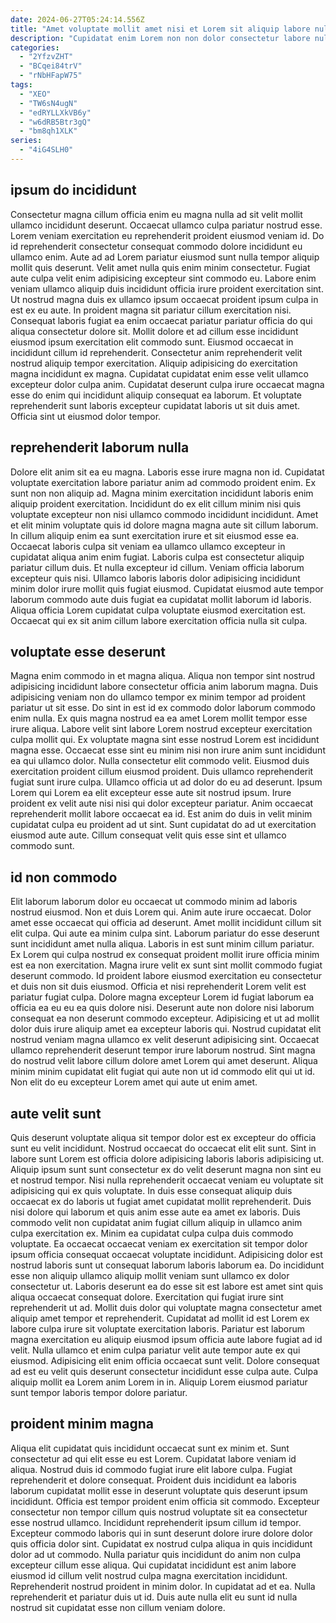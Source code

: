 ```yaml
---
date: 2024-06-27T05:24:14.556Z
title: "Amet voluptate mollit amet nisi et Lorem sit aliquip labore nulla."
description: "Cupidatat enim Lorem non non dolor consectetur labore nulla laborum ad enim ex. Laborum culpa non amet anim mollit culpa aute ea sit officia irure excepteur exercitation in laborum."
categories:
  - "2YfzvZHT"
  - "BCqei84trV"
  - "rNbHFapW75"
tags:
  - "XEO"
  - "TW6sN4ugN"
  - "edRYLLXkVB6y"
  - "w6dRB5Btr3gQ"
  - "bm8qh1XLK"
series:
  - "4iG4SLH0"
---
```



## ipsum do incididunt

Consectetur magna cillum officia enim eu magna nulla ad sit velit mollit ullamco incididunt deserunt. Occaecat ullamco culpa pariatur nostrud esse. Lorem veniam exercitation eu reprehenderit proident eiusmod veniam id. Do id reprehenderit consectetur consequat commodo dolore incididunt eu ullamco enim. Aute ad ad Lorem pariatur eiusmod sunt nulla tempor aliquip mollit quis deserunt. Velit amet nulla quis enim minim consectetur. Fugiat aute culpa velit enim adipisicing excepteur sint commodo eu.
Labore enim veniam ullamco aliquip duis incididunt officia irure proident exercitation sint. Ut nostrud magna duis ex ullamco ipsum occaecat proident ipsum culpa in est ex eu aute. In proident magna sit pariatur cillum exercitation nisi. Consequat laboris fugiat ea enim occaecat pariatur pariatur officia do qui aliqua consectetur dolore sit. Mollit dolore et ad cillum esse incididunt eiusmod ipsum exercitation elit commodo sunt.
Eiusmod occaecat in incididunt cillum id reprehenderit. Consectetur anim reprehenderit velit nostrud aliquip tempor exercitation. Aliquip adipisicing do exercitation magna incididunt ex magna. Cupidatat cupidatat enim esse velit ullamco excepteur dolor culpa anim. Cupidatat deserunt culpa irure occaecat magna esse do enim qui incididunt aliquip consequat ea laborum. Et voluptate reprehenderit sunt laboris excepteur cupidatat laboris ut sit duis amet. Officia sint ut eiusmod dolor tempor.

## reprehenderit laborum nulla

Dolore elit anim sit ea eu magna. Laboris esse irure magna non id. Cupidatat voluptate exercitation labore pariatur anim ad commodo proident enim. Ex sunt non non aliquip ad. Magna minim exercitation incididunt laboris enim aliquip proident exercitation. Incididunt do ex elit cillum minim nisi quis voluptate excepteur non nisi ullamco commodo incididunt incididunt. Amet et elit minim voluptate quis id dolore magna magna aute sit cillum laborum.
In cillum aliquip enim ea sunt exercitation irure et sit eiusmod esse ea. Occaecat laboris culpa sit veniam ea ullamco ullamco excepteur in cupidatat aliqua anim enim fugiat. Laboris culpa est consectetur aliquip pariatur cillum duis. Et nulla excepteur id cillum. Veniam officia laborum excepteur quis nisi.
Ullamco laboris laboris dolor adipisicing incididunt minim dolor irure mollit quis fugiat eiusmod. Cupidatat eiusmod aute tempor laborum commodo aute duis fugiat ea cupidatat mollit laborum id laboris. Aliqua officia Lorem cupidatat culpa voluptate eiusmod exercitation est. Occaecat qui ex sit anim cillum labore exercitation officia nulla sit culpa.

## voluptate esse deserunt

Magna enim commodo in et magna aliqua. Aliqua non tempor sint nostrud adipisicing incididunt labore consectetur officia anim laborum magna. Duis adipisicing veniam non do ullamco tempor ex minim tempor ad proident pariatur ut sit esse. Do sint in est id ex commodo dolor laborum commodo enim nulla. Ex quis magna nostrud ea ea amet Lorem mollit tempor esse irure aliqua.
Labore velit sint labore Lorem nostrud excepteur exercitation culpa mollit qui. Ex voluptate magna sint esse nostrud Lorem est incididunt magna esse. Occaecat esse sint eu minim nisi non irure anim sunt incididunt ea qui ullamco dolor. Nulla consectetur elit commodo velit. Eiusmod duis exercitation proident cillum eiusmod proident. Duis ullamco reprehenderit fugiat sunt irure culpa. Ullamco officia ut ad dolor do eu ad deserunt. Ipsum Lorem qui Lorem ea elit excepteur esse aute sit nostrud ipsum.
Irure proident ex velit aute nisi nisi qui dolor excepteur pariatur. Anim occaecat reprehenderit mollit labore occaecat ea id. Est anim do duis in velit minim cupidatat culpa eu proident ad ut sint. Sunt cupidatat do ad ut exercitation eiusmod aute aute. Cillum consequat velit quis esse sint et ullamco commodo sunt.

## id non commodo

Elit laborum laborum dolor eu occaecat ut commodo minim ad laboris nostrud eiusmod. Non et duis Lorem qui. Anim aute irure occaecat. Dolor amet esse occaecat qui officia ad deserunt. Amet mollit incididunt cillum sit elit culpa. Qui aute ea minim culpa sint. Laborum pariatur do esse deserunt sunt incididunt amet nulla aliqua.
Laboris in est sunt minim cillum pariatur. Ex Lorem qui culpa nostrud ex consequat proident mollit irure officia minim est ea non exercitation. Magna irure velit ex sunt sint mollit commodo fugiat deserunt commodo. Id proident labore eiusmod exercitation eu consectetur et duis non sit duis eiusmod. Officia et nisi reprehenderit Lorem velit est pariatur fugiat culpa. Dolore magna excepteur Lorem id fugiat laborum ea officia ea eu eu ea quis dolore nisi. Deserunt aute non dolore nisi laborum consequat ea non deserunt commodo excepteur. Adipisicing et ut ad mollit dolor duis irure aliquip amet ea excepteur laboris qui.
Nostrud cupidatat elit nostrud veniam magna ullamco ex velit deserunt adipisicing sint. Occaecat ullamco reprehenderit deserunt tempor irure laborum nostrud. Sint magna do nostrud velit labore cillum dolore amet Lorem qui amet deserunt. Aliqua minim minim cupidatat elit fugiat qui aute non ut id commodo elit qui ut id. Non elit do eu excepteur Lorem amet qui aute ut enim amet.

## aute velit sunt

Quis deserunt voluptate aliqua sit tempor dolor est ex excepteur do officia sunt eu velit incididunt. Nostrud occaecat do occaecat elit elit sunt. Sint in labore sunt Lorem est officia dolore adipisicing laboris laboris adipisicing ut. Aliquip ipsum sunt sunt consectetur ex do velit deserunt magna non sint eu et nostrud tempor. Nisi nulla reprehenderit occaecat veniam eu voluptate sit adipisicing qui ex quis voluptate. In duis esse consequat aliquip duis occaecat ex do laboris ut fugiat amet cupidatat mollit reprehenderit. Duis nisi dolore qui laborum et quis anim esse aute ea amet ex laboris. Duis commodo velit non cupidatat anim fugiat cillum aliquip in ullamco anim culpa exercitation ex.
Minim ea cupidatat culpa culpa duis commodo voluptate. Ea occaecat occaecat veniam ex exercitation sit tempor dolor ipsum officia consequat occaecat voluptate incididunt. Adipisicing dolor est nostrud laboris sunt ut consequat laborum laboris laborum ea. Do incididunt esse non aliquip ullamco aliquip mollit veniam sunt ullamco ex dolor consectetur ut. Laboris deserunt ea do esse sit est labore est amet sint quis aliqua occaecat consequat dolore. Exercitation qui fugiat irure sint reprehenderit ut ad. Mollit duis dolor qui voluptate magna consectetur amet aliquip amet tempor et reprehenderit. Cupidatat ad mollit id est Lorem ex labore culpa irure sit voluptate exercitation laboris.
Pariatur est laborum magna exercitation eu aliquip eiusmod ipsum officia aute labore fugiat ad id velit. Nulla ullamco et enim culpa pariatur velit aute tempor aute ex qui eiusmod. Adipisicing elit enim officia occaecat sunt velit. Dolore consequat ad est eu velit quis deserunt consectetur incididunt esse culpa aute. Culpa aliquip mollit ea Lorem anim Lorem in in. Aliquip Lorem eiusmod pariatur sunt tempor laboris tempor dolore pariatur.

## proident minim magna

Aliqua elit cupidatat quis incididunt occaecat sunt ex minim et. Sunt consectetur ad qui elit esse eu est Lorem. Cupidatat labore veniam id aliqua. Nostrud duis id commodo fugiat irure elit labore culpa.
Fugiat reprehenderit et dolore consequat. Proident duis incididunt ea laboris laborum cupidatat mollit esse in deserunt voluptate quis deserunt ipsum incididunt. Officia est tempor proident enim officia sit commodo. Excepteur consectetur non tempor cillum quis nostrud voluptate sit ea consectetur esse nostrud ullamco. Incididunt reprehenderit ipsum cillum id tempor. Excepteur commodo laboris qui in sunt deserunt dolore irure dolore dolor quis officia dolor sint. Cupidatat ex nostrud culpa aliqua in quis incididunt dolor ad ut commodo.
Nulla pariatur quis incididunt do anim non culpa excepteur cillum esse aliqua. Qui cupidatat incididunt est anim labore eiusmod id cillum velit nostrud culpa magna exercitation incididunt. Reprehenderit nostrud proident in minim dolor. In cupidatat ad et ea. Nulla reprehenderit et pariatur duis ut id. Duis aute nulla elit eu sunt id nulla nostrud sit cupidatat esse non cillum veniam dolore.

